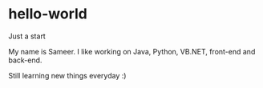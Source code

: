 # hello-world
Just a start

My name is Sameer. I like working on Java, Python, VB.NET, front-end and back-end.

Still learning new things everyday :)
